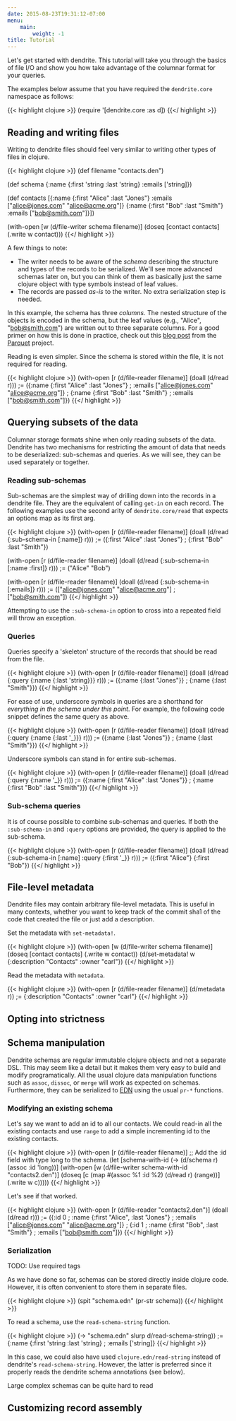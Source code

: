 ```yaml
---
date: 2015-08-23T19:31:12-07:00
menu:
    main:
        weight: -1
title: Tutorial
---
```


Let's get started with dendrite. This tutorial will take you through the basics of file I/O and show you how
take advantage of the columnar format for your queries.

The examples below assume that you have required the `dendrite.core` namespace as follows:

{{< highlight clojure >}}
(require '[dendrite.core :as d])
{{</ highlight >}}

## Reading and writing files

Writing to dendrite files should feel very similar to writing other types of files in clojure.

{{< highlight clojure >}}
(def filename "contacts.den")

(def schema {:name {:first 'string :last 'string}
             :emails ['string]})

(def contacts
  [{:name {:first "Alice" :last "Jones"}
    :emails ["alice@jones.com" "alice@acme.org"]}
   {:name {:first "Bob" :last "Smith"}
    :emails ["bob@smith.com"]}])

(with-open [w (d/file-writer schema filename)]
  (doseq [contact contacts]
    (.write w contact)))
{{</ highlight >}}

A few things to note:

- The writer needs to be aware of the _schema_ describing the structure and types of the records to be
  serialized. We'll see more advanced schemas later on, but you can think of them as basically just the same
  clojure object with type symbols instead of leaf values.
- The records are passed _as-is_ to the writer. No extra serialization step is needed.

In this example, the schema has three _columns_. The nested structure of the objects is encoded in the schema,
but the leaf values (e.g., "Alice", "bob@smith.com") are written out to three separate columns. For a good
primer on how this is done in practice, check out this
[blog post](https://blog.twitter.com/2013/dremel-made-simple-with-parquet) from the
[Parquet](https://parquet.apache.org/) project.

Reading is even simpler. Since the schema is stored within the file, it is not required for reading.

{{< highlight clojure >}}
(with-open [r (d/file-reader filename)]
  (doall (d/read r)))
;= ({:name {:first "Alice" :last "Jones"}
;    :emails ["alice@jones.com" "alice@acme.org"]}
;   {:name {:first "Bob" :last "Smith"}
;    :emails ["bob@smith.com"]})
{{</ highlight >}}


## Querying subsets of the data

Columnar storage formats shine when only reading subsets of the data. Dendrite has two mechanisms for
restricting the amount of data that needs to be deserialized: sub-schemas and queries. As we will see, they
can be used separately or together.

### Reading sub-schemas

Sub-schemas are the simplest way of drilling down into the records in a dendrite file. They are the equivalent
of calling `get-in` on each record. The following examples use the second arity of `dendrite.core/read` that
expects an options map as its first arg.

{{< highlight clojure >}}
(with-open [r (d/file-reader filename)]
  (doall (d/read {:sub-schema-in [:name]} r)))
;= ({:first "Alice" :last "Jones"}
;   {:first "Bob" :last "Smith"})

(with-open [r (d/file-reader filename)]
  (doall (d/read {:sub-schema-in [:name :first]} r)))
;= ("Alice" "Bob")

(with-open [r (d/file-reader filename)]
  (doall (d/read {:sub-schema-in [:emails]} r)))
;= (["alice@jones.com" "alice@acme.org"]
;   ["bob@smith.com"])
{{</ highlight >}}

Attempting to use the `:sub-schema-in` option to cross into a repeated field will throw an exception.

### Queries

Queries specify a 'skeleton' structure of the records that should be read from the file.

{{< highlight clojure >}}
(with-open [r (d/file-reader filename)]
  (doall (d/read {:query {:name {:last 'string}}} r)))
;= ({:name {:last "Jones"}}
;   {:name {:last "Smith"}})
{{</ highlight >}}

For ease of use, underscore symbols in queries are a shorthand for _everything in the schema under this
point_. For example, the following code snippet defines the same query as above.

{{< highlight clojure >}}
(with-open [r (d/file-reader filename)]
  (doall (d/read {:query {:name {:last '_}}} r)))
;= ({:name {:last "Jones"}}
;   {:name {:last "Smith"}})
{{</ highlight >}}

Underscore symbols can stand in for entire sub-schemas.

{{< highlight clojure >}}
(with-open [r (d/file-reader filename)]
  (doall (d/read {:query {:name '_}} r)))
;= ({:name {:first "Alice" :last "Jones"}}
;   {:name {:first "Bob" :last "Smith"}})
{{</ highlight >}}

### Sub-schema queries

It is of course possible to combine sub-schemas and queries. If both the `:sub-schema-in` and `:query` options
are provided, the query is applied to the sub-schema.

{{< highlight clojure >}}
(with-open [r (d/file-reader filename)]
  (doall (d/read {:sub-schema-in [:name] :query {:first '_}} r)))
;= ({:first "Alice"} {:first "Bob"})
{{</ highlight >}}

## File-level metadata

Dendrite files may contain arbitrary file-level metadata. This is useful in many contexts, whether you want to
keep track of the commit sha1 of the code that created the file or just add a description.

Set the metadata with `set-metadata!`.

{{< highlight clojure >}}
(with-open [w (d/file-writer schema filename)]
  (doseq [contact contacts]
    (.write w contact))
  (d/set-metadata! w {:description "Contacts" :owner "carl"})
{{</ highlight >}}

Read the metadata with `metadata`.

{{< highlight clojure >}}
(with-open [r (d/file-reader filename)]
  (d/metadata r))
;= {:description "Contacts" :owner "carl"}
{{</ highlight >}}

## Opting into strictness

## Schema manipulation

Dendrite schemas are regular immutable clojure objects and not a separate DSL. This may seem like a detail but
it makes them very easy to build and modify programatically. All the usual clojure data manipulation functions
such as `assoc`, `dissoc`, or `merge` will work as expected on schemas. Furthermore, they can be serialized to
[EDN](https://github.com/edn-format/edn) using the usual `pr-*` functions.

### Modifying an existing schema

Let's say we want to add an id to all our contacts. We could read-in all the existing contacts and use `range`
to add a simple incrementing id to the existing contacts.

{{< highlight clojure >}}
(with-open [r (d/file-reader filename)]
  ;; Add the :id field with type long to the schema.
  (let [schema-with-id (-> (d/schema r) (assoc :id 'long))]
    (with-open [w (d/file-writer schema-with-id "contacts2.den")]
      (doseq [c (map #(assoc %1 :id %2) (d/read r) (range))]
        (.write w c)))))
{{</ highlight >}}

Let's see if that worked.

{{< highlight clojure >}}
(with-open [r (d/file-reader "contacts2.den")]
  (doall (d/read r)))
;= ({:id 0
;    :name {:first "Alice", :last "Jones"}
;    :emails ["alice@jones.com" "alice@acme.org"]}
;   {:id 1
;    :name {:first "Bob", :last "Smith"}
;    :emails ["bob@smith.com"]})
{{</ highlight >}}

### Serialization

TODO: Use required tags

As we have done so far, schemas can be stored directly inside clojure code. However, it is often convenient to
store them in separate files.

{{< highlight clojure >}}
(spit "schema.edn" (pr-str schema))
{{</ highlight >}}

To read a schema, use the `read-schema-string` function.

{{< highlight clojure >}}
(-> "schema.edn" slurp d/read-schema-string))
;= {:name {:first 'string :last 'string}
;          :emails ['string]}
{{</ highlight >}}

In this case, we could also have used `clojure.edn/read-string` instead of dendrite's
`read-schema-string`. However, the latter is preferred since it properly reads the dendrite schema annotations
(see below).

Large complex schemas can be quite hard to read


## Customizing record assembly

